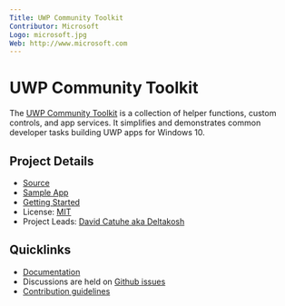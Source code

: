 ```yaml
---
Title: UWP Community Toolkit
Contributor: Microsoft
Logo: microsoft.jpg
Web: http://www.microsoft.com
---
```

# UWP Community Toolkit

The [UWP Community Toolkit](https://github.com/Microsoft/UWPCommunityToolkit) is a collection of helper functions, custom controls, and app services. It simplifies and demonstrates common developer tasks building UWP apps for Windows 10.

## Project Details

* [Source](https://github.com/Microsoft/UWPCommunityToolkit)
* [Sample App](https://aka.ms/uwptoolkitapp)
* [Getting Started](http://uwpcommunitytoolkit.readthedocs.io/en/master/Getting-Started/)
* License: [MIT](https://github.com/Microsoft/UWPCommunityToolkit/blob/dev/license.md)
* Project Leads: [David Catuhe aka Deltakosh](https://github.com/deltakosh)

## Quicklinks

* [Documentation](http://docs.uwpcommunitytoolkit.com/en/master/)
* Discussions are held on [Github issues](https://github.com/Microsoft/UWPCommunityToolkit/issues)
* [Contribution guidelines](https://github.com/Microsoft/UWPCommunityToolkit/blob/dev/contributing.md)
